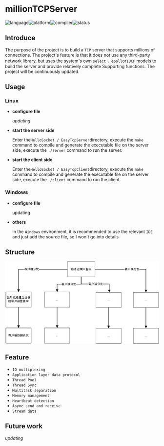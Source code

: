 # millionTCPServer
![language](https://img.shields.io/badge/C++-11-green.svg )![platform](https://img.shields.io/badge/platform-Linux/Windows-blue.svg )![complier](https://img.shields.io/badge/complier-gcc7.3.1-red.svg )![status](https://img.shields.io/badge/status-updating-yellow.svg )    

## Introduce

The purpose of the project is to build a `TCP` server that supports millions of connections. The project's feature is that it does not use any third-party network library, but uses the system's own `select` 、`epoll`or`IOCP` models to build the server and provide relatively complete Supporting functions. The project will be continuously updated.

## Usage

### Linux

* **configure file**

  *updating*

* **start the server side**

  Enter the` HelloSocket / EasyTcpServer `directory, execute the `make` command to compile and generate the executable file on the server side, execute the `./server` command to run the server.

* **start the client side**

  Enter the`HelloSocket / EasyTcpClient`directory, execute the `make` command to compile and generate the executable file on the server side, execute the `./client` command to run the client.

### Windows

* **configure file**

  updating

* **others**

  In the `Windows` environment, it is recommended to use the relevant `IDE` and just add the source file, so I won't go into details

## Structure

![structure_1](https://github.com/junpfeng/millionTCPServer/blob/master/image/Architecture_1.png)

## Feature

* `IO multiplexing`
* `Application layer data protocol`
* `Thread Pool`
* `Thread Sync`
* `Multitask separation`
* `Memory management`
* `Heartbeat detection`
* `Async send and receive`
* `Stream data`

## Future work

*updating*
